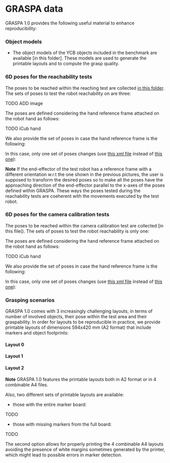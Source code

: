 # GRASPA data

GRASPA 1.0 provides the following useful material to enhance reproducibility:

### Object models
- The object models of the YCB objects included in the benchmark are available [in this folder]. These models are used to generate the printable layouts and to compute the grasp quality.

### 6D poses for the reachability tests
The poses to be reached within the reaching test are collected [in this folder](). The sets of poses to test the robot reachability on are three:

   TODO ADD image

The poses are defined considering the hand reference frame attached on the robot hand as follows:

   TODO iCub hand

We also provide the set of poses in case the hand reference frame is the following:


In this case, only one set of poses changes (use [this xml file]() instead of [this one]()):


**Note** If the end-effector of the test robot  has a reference frame with a different orientation w.r.t the one shown in the previous pictures, the user is supposed to transform the desired poses so to make all the poses have the approaching direction of the end-effector parallel to the x-axes of the poses defined within GRASPA. These ways the poses tested during the reachability tests are coeherent with the movements executed by the test robot.

### 6D poses for the camera calibration tests
The poses to be reached within the camera calibration test are collected [in this file(). The sets of poses to test the robot reachability is only one:


The poses are defined considering the hand reference frame attached on the robot hand as follows:

   TODO iCub hand

We also provide the set of poses in case the hand reference frame is the following:

In this case, only one set of poses changes (use [this xml file]() instead of [this one]()):



### Grasping scenarios
GRASPA 1.0 comes with  3 increasingly challenging layouts, in terms of number of involved objects, their pose within the test area and their graspability.
In order for layouts to be reproducible in practice, we provide printable layouts of dimensions 594x420 mm  (A2 format) that include markers and object footprints:

#### Layout 0


#### Layout 1


#### Layout 2


**Note**
GRASPA 1.0 features the printable layouts both in A2 format or in 4 combinable A4 files.

Also, two different sets of printable layouts are available:
- those with the entire marker board:

TODO

- those with missing markers from the full board:

TODO

The second option allows for properly printing the 4 combinable A4 layouts avoiding  the presence of white margins sometimes generated by the printer, which might lead to possible errors in marker detection.
